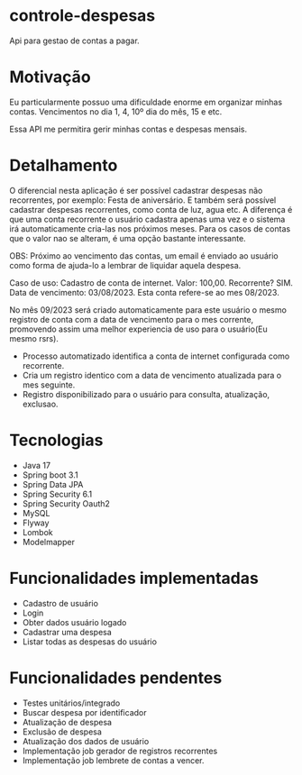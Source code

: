 # controle-despesas
Api para gestao de contas a pagar.

# Motivação

Eu particularmente possuo uma dificuldade enorme em organizar minhas contas.
Vencimentos no dia 1, 4, 10º dia do mês, 15 e etc.

Essa API me permitira gerir minhas contas e despesas mensais.

# Detalhamento

O diferencial nesta aplicação é ser possível cadastrar despesas não recorrentes, por exemplo: Festa de aniversário.
E também será possível cadastrar despesas recorrentes, como conta de luz, agua etc.
A diferença é que uma conta recorrente o usuário cadastra apenas uma vez e o sistema irá automaticamente cria-las nos próximos meses.
Para os casos de contas que o valor nao se alteram, é uma opção bastante interessante.

OBS: Próximo ao vencimento das contas, um email é enviado ao usuário como forma de ajuda-lo a lembrar de liquidar aquela despesa.

Caso de uso:
Cadastro de conta de internet. Valor: 100,00. Recorrente? SIM. Data de vencimento: 03/08/2023.
Esta conta refere-se ao mes 08/2023.

No mês 09/2023 será criado automaticamente para este usuário o mesmo registro de conta com a data de vencimento para o mes corrente,
promovendo assim uma melhor experiencia de uso para o usuário(Eu mesmo rsrs).

- Processo automatizado identifica a conta de internet configurada como recorrente.
- Cria um registro identico com a data de vencimento atualizada para o mes seguinte.
- Registro disponibilizado para o usuário para consulta, atualização, exclusao.

# Tecnologias

- Java 17
- Spring boot 3.1
- Spring Data JPA
- Spring Security 6.1
- Spring Security Oauth2
- MySQL
- Flyway
- Lombok
- Modelmapper
  
# Funcionalidades implementadas

- Cadastro de usuário
- Login
- Obter dados usuário logado
- Cadastrar uma despesa
- Listar todas as despesas do usuário

# Funcionalidades pendentes

- Testes unitários/integrado
- Buscar despesa por identificador
- Atualização de despesa
- Exclusão de despesa
- Atualização dos dados de usuário
- Implementação job gerador de registros recorrentes
- Implementação job lembrete de contas a vencer.

